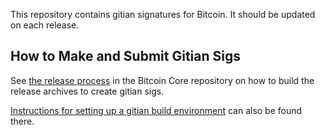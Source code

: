 This repository contains gitian signatures for Bitcoin.
It should be updated on each release.

## How to Make and Submit Gitian Sigs

See [the release process](https://github.com/bitcoin/bitcoin/blob/master/doc/release-process.md#perform-gitian-builds)
in the Bitcoin Core repository on how to build the release archives to create gitian sigs.

[Instructions for setting up a gitian build environment](https://github.com/bitcoin/bitcoin/blob/master/doc/gitian-building.md)
can also be found there.

